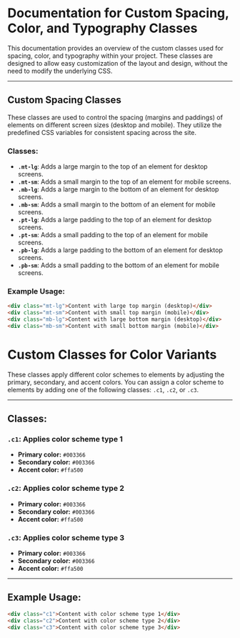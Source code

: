 # Documentation for Custom Spacing, Color, and Typography Classes

This documentation provides an overview of the custom classes used for spacing, color, and typography within your project. These classes are designed to allow easy customization of the layout and design, without the need to modify the underlying CSS.

---

## **Custom Spacing Classes**

These classes are used to control the spacing (margins and paddings) of elements on different screen sizes (desktop and mobile). They utilize the predefined CSS variables for consistent spacing across the site.

### **Classes:**

- **`.mt-lg`**: Adds a large margin to the top of an element for desktop screens.
- **`.mt-sm`**: Adds a small margin to the top of an element for mobile screens.
- **`.mb-lg`**: Adds a large margin to the bottom of an element for desktop screens.
- **`.mb-sm`**: Adds a small margin to the bottom of an element for mobile screens.
- **`.pt-lg`**: Adds a large padding to the top of an element for desktop screens.
- **`.pt-sm`**: Adds a small padding to the top of an element for mobile screens.
- **`.pb-lg`**: Adds a large padding to the bottom of an element for desktop screens.
- **`.pb-sm`**: Adds a small padding to the bottom of an element for mobile screens.

### **Example Usage:**

```html
<div class="mt-lg">Content with large top margin (desktop)</div>
<div class="mt-sm">Content with small top margin (mobile)</div>
<div class="mb-lg">Content with large bottom margin (desktop)</div>
<div class="mb-sm">Content with small bottom margin (mobile)</div>
```

# Custom Classes for Color Variants

These classes apply different color schemes to elements by adjusting the primary, secondary, and accent colors. You can assign a color scheme to elements by adding one of the following classes: `.c1`, `.c2`, or `.c3`.

---

## Classes:

### `.c1`: Applies color scheme type 1
- **Primary color:** `#003366`
- **Secondary color:** `#003366`
- **Accent color:** `#ffa500`

### `.c2`: Applies color scheme type 2
- **Primary color:** `#003366`
- **Secondary color:** `#003366`
- **Accent color:** `#ffa500`

### `.c3`: Applies color scheme type 3
- **Primary color:** `#003366`
- **Secondary color:** `#003366`
- **Accent color:** `#ffa500`

---

## Example Usage:

```html
<div class="c1">Content with color scheme type 1</div>
<div class="c2">Content with color scheme type 2</div>
<div class="c3">Content with color scheme type 3</div>
